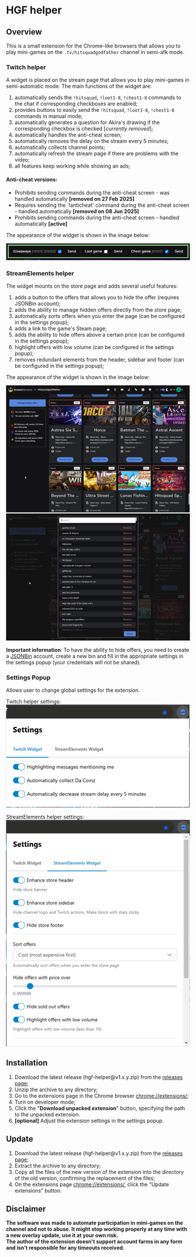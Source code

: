 # HGF helper

## Overview
This is a small extension for the Chrome-like browsers that allows you to play mini-games on the `.tv/hitsquadgodfather` channel in semi-afk mode.

### Twitch helper

A widget is placed on the stream page that allows you to play mini-games in semi-automatic mode. The main functions of the widget are:
1. automatically sends the `!hitsquad`, `!loot1-8`, `!chest1-8` commands to the chat if corresponding checkboxes are enabled;
1. provides buttons to easily send the `!hitsquad`, `!loot1-8`, `!chest1-8` commands in manual mode;
1. automatically generates a question for Akira's drawing if the corresponding checkbox is checked [*currently removed*];
1. automatically handles the anti-cheat screen;
1. automatically removes the delay on the stream every 5 minutes;
1. automatically collects channel points;
1. automatically refresh the stream page if there are problems with the video;
1. all features keep working while showing an ads;

#### Anti-cheat versions:
- Prohibits sending commands during the anti-cheat screen - was handled automatically **[removed on 27 Feb 2025]**
- Requires sending the `!anticheat' command during the anti-cheat screen - handled automatically **[removed on 08 Jun 2025]**
- Prohibits sending commands during the anti-cheat screen - handled automatically **[active]**

The appearance of the widget is shown in the image below:

![readme_1.png](./readme_1.png)

### StreamElements helper
The widget mounts on the store page and adds several useful features:
1. adds a button to the offers that allows you to hide the offer (requires JSONBin account);
2. adds the ability to manage hidden offers directly from the store page;
1. automatically sorts offers when you enter the page (can be configured in the settings popup);
1. adds a link to the game's Steam page;
1. adds the ability to hide offers above a certain price (can be configured in the settings popup);
1. highlight offers with low volume (can be configured in the settings popup);
2. removes redundant elements from the header, sidebar and footer (can be configured in the settings popup);

The appearance of the widget is shown in the image below:

![readme_2.png](./readme_2.png)
![readme_3.png](./readme_3.png)

**Important information**: To have the ability to hide offers, you need to create a [JSONBin](https://jsonbin.io/) account, create a new bin and fill in the appropriate settings in the settings popup (your credentials will not be shared).

### Settings Popup
Allows user to change global settings for the extension.

Twitch helper settings: \
![readme_4.png](./readme_4.png)

StreamElements helper settings: \
![readme_5.png](./readme_5.png)

## Installation
1. Download the latest release (hgf-helper<area>@v1.x.y.zip) from the [releases page](https://github.com/v3il/hgf-helper/releases);
2. Unzip the archive to any directory;
3. Go to the extensions page in the Chrome browser [chrome://extensions/](chrome://extensions/);
4. Turn on developer mode;
5. Click the "**Download unpacked extension**" button, specifying the path to the unpacked extension.
6. **[optional]** Adjust the extension settings in the settings popup.

## Update
1. Download the latest release (hgf-helper<area>@v1.x.y.zip) from the [releases page](https://github.com/v3il/hgf-helper/releases);
2. Extract the archive to any directory;
3. Copy all the files of the new version of the extension into the directory of the old version, confirming the replacement of the files;
4. On the extensions page [chrome://extensions/](chrome://extensions/), click the "Update extensions" button.

## Disclaimer
**The software was made to automate participation in mini-games on the channel and not to abuse. 
It might stop working properly at any time with a new overlay update, use it at your own risk. \
The author of the extension doesn't support account farms in any form and isn't responsible for any timeouts received.**
